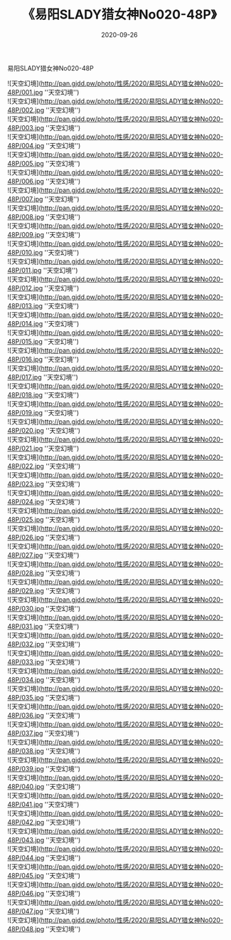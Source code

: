 ﻿---
layout: post
title:  《易阳SLADY猎女神No020-48P》
date:   2020-09-26
img: http://pan.gjdd.pw/photo/性感/2020/易阳SLADY猎女神No020-48P/000.jpg
categories: [美女, 性感, 泳衣]
---

易阳SLADY猎女神No020-48P



![天空幻境](http://pan.gjdd.pw/photo/性感/2020/易阳SLADY猎女神No020-48P/001.jpg ''天空幻境'') <br>
![天空幻境](http://pan.gjdd.pw/photo/性感/2020/易阳SLADY猎女神No020-48P/002.jpg ''天空幻境'') <br>
![天空幻境](http://pan.gjdd.pw/photo/性感/2020/易阳SLADY猎女神No020-48P/003.jpg ''天空幻境'') <br>
![天空幻境](http://pan.gjdd.pw/photo/性感/2020/易阳SLADY猎女神No020-48P/004.jpg ''天空幻境'') <br>
![天空幻境](http://pan.gjdd.pw/photo/性感/2020/易阳SLADY猎女神No020-48P/005.jpg ''天空幻境'') <br>
![天空幻境](http://pan.gjdd.pw/photo/性感/2020/易阳SLADY猎女神No020-48P/006.jpg ''天空幻境'') <br>
![天空幻境](http://pan.gjdd.pw/photo/性感/2020/易阳SLADY猎女神No020-48P/007.jpg ''天空幻境'') <br>
![天空幻境](http://pan.gjdd.pw/photo/性感/2020/易阳SLADY猎女神No020-48P/008.jpg ''天空幻境'') <br>
![天空幻境](http://pan.gjdd.pw/photo/性感/2020/易阳SLADY猎女神No020-48P/009.jpg ''天空幻境'') <br>
![天空幻境](http://pan.gjdd.pw/photo/性感/2020/易阳SLADY猎女神No020-48P/010.jpg ''天空幻境'') <br>
![天空幻境](http://pan.gjdd.pw/photo/性感/2020/易阳SLADY猎女神No020-48P/011.jpg ''天空幻境'') <br>
![天空幻境](http://pan.gjdd.pw/photo/性感/2020/易阳SLADY猎女神No020-48P/012.jpg ''天空幻境'') <br>
![天空幻境](http://pan.gjdd.pw/photo/性感/2020/易阳SLADY猎女神No020-48P/013.jpg ''天空幻境'') <br>
![天空幻境](http://pan.gjdd.pw/photo/性感/2020/易阳SLADY猎女神No020-48P/014.jpg ''天空幻境'') <br>
![天空幻境](http://pan.gjdd.pw/photo/性感/2020/易阳SLADY猎女神No020-48P/015.jpg ''天空幻境'') <br>
![天空幻境](http://pan.gjdd.pw/photo/性感/2020/易阳SLADY猎女神No020-48P/016.jpg ''天空幻境'') <br>
![天空幻境](http://pan.gjdd.pw/photo/性感/2020/易阳SLADY猎女神No020-48P/017.jpg ''天空幻境'') <br>
![天空幻境](http://pan.gjdd.pw/photo/性感/2020/易阳SLADY猎女神No020-48P/018.jpg ''天空幻境'') <br>
![天空幻境](http://pan.gjdd.pw/photo/性感/2020/易阳SLADY猎女神No020-48P/019.jpg ''天空幻境'') <br>
![天空幻境](http://pan.gjdd.pw/photo/性感/2020/易阳SLADY猎女神No020-48P/020.jpg ''天空幻境'') <br>
![天空幻境](http://pan.gjdd.pw/photo/性感/2020/易阳SLADY猎女神No020-48P/021.jpg ''天空幻境'') <br>
![天空幻境](http://pan.gjdd.pw/photo/性感/2020/易阳SLADY猎女神No020-48P/022.jpg ''天空幻境'') <br>
![天空幻境](http://pan.gjdd.pw/photo/性感/2020/易阳SLADY猎女神No020-48P/023.jpg ''天空幻境'') <br>
![天空幻境](http://pan.gjdd.pw/photo/性感/2020/易阳SLADY猎女神No020-48P/024.jpg ''天空幻境'') <br>
![天空幻境](http://pan.gjdd.pw/photo/性感/2020/易阳SLADY猎女神No020-48P/025.jpg ''天空幻境'') <br>
![天空幻境](http://pan.gjdd.pw/photo/性感/2020/易阳SLADY猎女神No020-48P/026.jpg ''天空幻境'') <br>
![天空幻境](http://pan.gjdd.pw/photo/性感/2020/易阳SLADY猎女神No020-48P/027.jpg ''天空幻境'') <br>
![天空幻境](http://pan.gjdd.pw/photo/性感/2020/易阳SLADY猎女神No020-48P/028.jpg ''天空幻境'') <br>
![天空幻境](http://pan.gjdd.pw/photo/性感/2020/易阳SLADY猎女神No020-48P/029.jpg ''天空幻境'') <br>
![天空幻境](http://pan.gjdd.pw/photo/性感/2020/易阳SLADY猎女神No020-48P/030.jpg ''天空幻境'') <br>
![天空幻境](http://pan.gjdd.pw/photo/性感/2020/易阳SLADY猎女神No020-48P/031.jpg ''天空幻境'') <br>
![天空幻境](http://pan.gjdd.pw/photo/性感/2020/易阳SLADY猎女神No020-48P/032.jpg ''天空幻境'') <br>
![天空幻境](http://pan.gjdd.pw/photo/性感/2020/易阳SLADY猎女神No020-48P/033.jpg ''天空幻境'') <br>
![天空幻境](http://pan.gjdd.pw/photo/性感/2020/易阳SLADY猎女神No020-48P/034.jpg ''天空幻境'') <br>
![天空幻境](http://pan.gjdd.pw/photo/性感/2020/易阳SLADY猎女神No020-48P/035.jpg ''天空幻境'') <br>
![天空幻境](http://pan.gjdd.pw/photo/性感/2020/易阳SLADY猎女神No020-48P/036.jpg ''天空幻境'') <br>
![天空幻境](http://pan.gjdd.pw/photo/性感/2020/易阳SLADY猎女神No020-48P/037.jpg ''天空幻境'') <br>
![天空幻境](http://pan.gjdd.pw/photo/性感/2020/易阳SLADY猎女神No020-48P/038.jpg ''天空幻境'') <br>
![天空幻境](http://pan.gjdd.pw/photo/性感/2020/易阳SLADY猎女神No020-48P/039.jpg ''天空幻境'') <br>
![天空幻境](http://pan.gjdd.pw/photo/性感/2020/易阳SLADY猎女神No020-48P/040.jpg ''天空幻境'') <br>
![天空幻境](http://pan.gjdd.pw/photo/性感/2020/易阳SLADY猎女神No020-48P/041.jpg ''天空幻境'') <br>
![天空幻境](http://pan.gjdd.pw/photo/性感/2020/易阳SLADY猎女神No020-48P/042.jpg ''天空幻境'') <br>
![天空幻境](http://pan.gjdd.pw/photo/性感/2020/易阳SLADY猎女神No020-48P/043.jpg ''天空幻境'') <br>
![天空幻境](http://pan.gjdd.pw/photo/性感/2020/易阳SLADY猎女神No020-48P/044.jpg ''天空幻境'') <br>
![天空幻境](http://pan.gjdd.pw/photo/性感/2020/易阳SLADY猎女神No020-48P/045.jpg ''天空幻境'') <br>
![天空幻境](http://pan.gjdd.pw/photo/性感/2020/易阳SLADY猎女神No020-48P/046.jpg ''天空幻境'') <br>
![天空幻境](http://pan.gjdd.pw/photo/性感/2020/易阳SLADY猎女神No020-48P/047.jpg ''天空幻境'') <br>
![天空幻境](http://pan.gjdd.pw/photo/性感/2020/易阳SLADY猎女神No020-48P/048.jpg ''天空幻境'') <br>